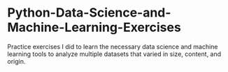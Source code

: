 # Python-Data-Science-and-Machine-Learning-Exercises
Practice exercises I did to learn the necessary data science and machine learning tools to analyze multiple datasets that varied in size, content, and origin. 
